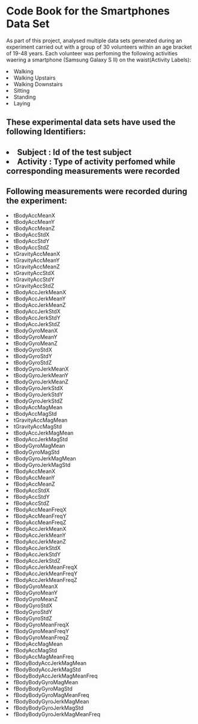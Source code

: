 <html>
<h1> Code Book for the Smartphones Data Set </h1>
<p> As part of this project, analysed multiple data sets generated during an experiment carried out with a group of 30 volunteers within an age bracket of 19-48 years. Each volunteer was perfoming the following activities waering a smartphone (Samsung Galaxy S II) on the waist(Activity Labels):
<li>Walking </li>
<li>Walking Upstairs </li>
<li>Walking Downstairs </li>
<li>Sitting </li>
<li>Standing </li>
<li>Laying</li>
<p>

<h2> These experimental data sets have used the following <b>Identifiers</b>: <h2>
<p>
<li>Subject : Id of the test subject</li>
<li>Activity : Type of activity perfomed while corresponding measurements were recorded</li>
</p>

<h2> Following measurements were recorded during the experiment: </h2>
<p>
<li>	tBodyAccMeanX </li>
<li>	tBodyAccMeanY	</li>
<li>	tBodyAccMeanZ	</li>
<li>	tBodyAccStdX	</li>
<li>	tBodyAccStdY	</li>
<li>	tBodyAccStdZ	</li>
<li>	tGravityAccMeanX	</li>
<li>	tGravityAccMeanY	</li>
<li>	tGravityAccMeanZ	</li>
<li>	tGravityAccStdX	</li>
<li>	tGravityAccStdY	</li>
<li>	tGravityAccStdZ	</li>
<li>	tBodyAccJerkMeanX	</li>
<li>	tBodyAccJerkMeanY	</li>
<li>	tBodyAccJerkMeanZ	</li>
<li>	tBodyAccJerkStdX	</li>
<li>	tBodyAccJerkStdY	</li>
<li>	tBodyAccJerkStdZ	</li>
<li>	tBodyGyroMeanX	</li>
<li>	tBodyGyroMeanY	</li>
<li>	tBodyGyroMeanZ	</li>
<li>	tBodyGyroStdX	</li>
<li>	tBodyGyroStdY	</li>
<li>	tBodyGyroStdZ	</li>
<li>	tBodyGyroJerkMeanX	</li>
<li>	tBodyGyroJerkMeanY	</li>
<li>	tBodyGyroJerkMeanZ	</li>
<li>	tBodyGyroJerkStdX	</li>
<li>	tBodyGyroJerkStdY	</li>
<li>	tBodyGyroJerkStdZ	</li>
<li>	tBodyAccMagMean	</li>
<li>	tBodyAccMagStd	</li>
<li>	tGravityAccMagMean	</li>
<li>	tGravityAccMagStd	</li>
<li>	tBodyAccJerkMagMean	</li>
<li>	tBodyAccJerkMagStd	</li>
<li>	tBodyGyroMagMean	</li>
<li>	tBodyGyroMagStd	</li>
<li>	tBodyGyroJerkMagMean	</li>
<li>	tBodyGyroJerkMagStd	</li>
<li>	fBodyAccMeanX	</li>
<li>	fBodyAccMeanY	</li>
<li>	fBodyAccMeanZ	</li>
<li>	fBodyAccStdX	</li>
<li>	fBodyAccStdY	</li>
<li>	fBodyAccStdZ	</li>
<li>	fBodyAccMeanFreqX	</li>
<li>	fBodyAccMeanFreqY	</li>
<li>	fBodyAccMeanFreqZ	</li>
<li>	fBodyAccJerkMeanX	</li>
<li>	fBodyAccJerkMeanY	</li>
<li>	fBodyAccJerkMeanZ	</li>
<li>	fBodyAccJerkStdX	</li>
<li>	fBodyAccJerkStdY	</li>
<li>	fBodyAccJerkStdZ	</li>
<li>	fBodyAccJerkMeanFreqX	</li>
<li>	fBodyAccJerkMeanFreqY	</li>
<li>	fBodyAccJerkMeanFreqZ	</li>
<li>	fBodyGyroMeanX	</li>
<li>	fBodyGyroMeanY	</li>
<li>	fBodyGyroMeanZ	</li>
<li>	fBodyGyroStdX	</li>
<li>	fBodyGyroStdY	</li>
<li>	fBodyGyroStdZ	</li>
<li>	fBodyGyroMeanFreqX	</li>
<li>	fBodyGyroMeanFreqY	</li>
<li>	fBodyGyroMeanFreqZ	</li>
<li>	fBodyAccMagMean	</li>
<li>	fBodyAccMagStd	</li>
<li>	fBodyAccMagMeanFreq	</li>
<li>	fBodyBodyAccJerkMagMean	</li>
<li>	fBodyBodyAccJerkMagStd	</li>
<li>	fBodyBodyAccJerkMagMeanFreq	</li>
<li>	fBodyBodyGyroMagMean	</li>
<li>	fBodyBodyGyroMagStd	</li>
<li>	fBodyBodyGyroMagMeanFreq	</li>
<li>	fBodyBodyGyroJerkMagMean	</li>
<li>	fBodyBodyGyroJerkMagStd	</li>
<li>	fBodyBodyGyroJerkMagMeanFreq	</li>

</p>


</html>